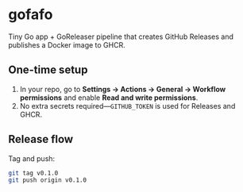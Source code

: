 # gofafo

Tiny Go app + GoReleaser pipeline that creates GitHub Releases and publishes a Docker image to GHCR.

## One-time setup

1. In your repo, go to **Settings → Actions → General → Workflow permissions** and enable **Read and write permissions**.
2. No extra secrets required—`GITHUB_TOKEN` is used for Releases and GHCR.

## Release flow

Tag and push:

```bash
git tag v0.1.0
git push origin v0.1.0
